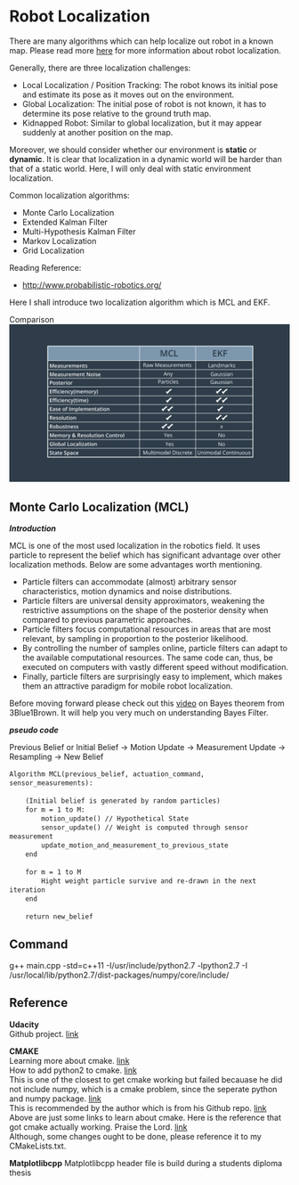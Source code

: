 # Robot Localization

There are many algorithms which can help localize out robot in a known map. Please read more [here](http://robots.stanford.edu/papers/thrun.robust-mcl.pdf) for more information about robot localization.

Generally, there are three localization challenges:
- Local Localization / Position Tracking: The robot knows its initial pose and estimate its pose as it moves out on the environment.
- Global Localization: The initial pose of robot is not known, it has to determine its pose relative to the ground truth map.
- Kidnapped Robot: Similar to global localization, but it may appear suddenly at another position on the map.

Moreover, we should consider whether our environment is **static** or **dynamic**. It is clear that localization in a dynamic world will be harder than that of a static world. Here, I will only deal with static environment localization.

Common localization algorithms:
- Monte Carlo Localization
- Extended Kalman Filter
- Multi-Hypothesis Kalman Filter
- Markov Localization
- Grid Localization

Reading Reference:
- http://www.probabilistic-robotics.org/

Here I shall introduce two localization algorithm which is MCL and EKF.  

Comparison
![Imgae](Comparison_MCL_to_EKF.png)

## Monte Carlo Localization (MCL)

**_Introduction_**

MCL is one of the most used localization in the robotics field. It uses particle to represent the belief which has significant advantage over other localization methods. Below are some advantages worth mentioning.

- Particle filters can accommodate (almost) arbitrary sensor characteristics, motion dynamics and noise distributions.
- Particle filters are universal density approximators, weakening the restrictive assumptions on the shape of the posterior density when compared to previous parametric approaches.
- Particle filters focus computational resources in areas that are most relevant, by sampling in proportion to the posterior likelihood.
- By controlling the number of samples online, particle filters can adapt to the available computational resources. The same code can, thus, be executed on computers with vastly different speed without modification.
- Finally, particle filters are surprisingly easy to implement, which makes them an attractive  paradigm for mobile robot localization.

Before moving forward please check out this [video](https://www.youtube.com/watch?v=HZGCoVF3YvM) on Bayes theorem from 3Blue1Brown. It will help you very much on understanding Bayes Filter.

**_pseudo code_**

Previous Belief or Initial Belief -> Motion Update -> Measurement Update -> Resampling -> New Belief

```
Algorithm MCL(previous_belief, actuation_command, sensor_measurements):

    (Initial belief is generated by random particles)
    for m = 1 to M:
        motion_update() // Hypothetical State
        sensor_update() // Weight is computed through sensor measurement
        update_motion_and_measurement_to_previous_state
    end

    for m = 1 to M
        Hight weight particle survive and re-drawn in the next iteration
    end

    return new_belief
```
## Command

g++ main.cpp -std=c++11 -I/usr/include/python2.7 -lpython2.7 -I /usr/local/lib/python2.7/dist-packages/numpy/core/include/

## Reference

**Udacity**  
Github project. [link](https://github.com/udacity/RoboND-MCL-Lab)  

**CMAKE**  
Learning more about cmake. [link](https://www.youtube.com/watch?v=_yFPO1ofyF0&list=PLK6MXr8gasrGmIiSuVQXpfFuE1uPT615s&index=1)  
How to add python2 to cmake. [link](https://cmake.org/cmake/help/v3.16/module/FindPython2.html)  
This is one of the closest to get cmake working but failed becauase he did not include numpy, which is a cmake problem, since the seperate python and numpy package. [link](https://github.com/sychaichangkun/RoboND-MCL-Lab/blob/master/CMakeLists.txt)  
This is recommended by the author which is from his Github repo. [link](https://github.com/lava/matplotlib-cpp/blob/master/contrib/CMakeLists.txt)  
Above are just some links to learn about cmake. Here is the reference that got cmake actually working. Praise the Lord. [link](https://github.com/G-Node/python-neuroshare/blob/master/CMakeLists.txt)  
Although, some changes ought to be done, please reference it to my CMakeLists.txt.  

**Matplotlibcpp**
Matplotlibcpp header file is build during a students diploma thesis